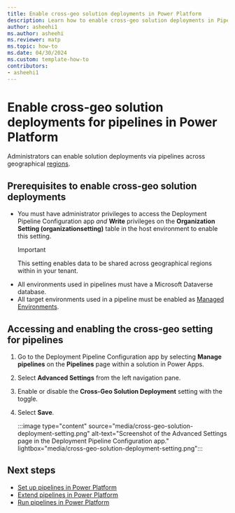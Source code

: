 ```yaml
---
title: Enable cross-geo solution deployments in Power Platform
description: Learn how to enable cross-geo solution deployments in Pipelines for Power Platform.
author: asheehi1
ms.author: asheehi
ms.reviewer: matp
ms.topic: how-to
ms.date: 04/30/2024
ms.custom: template-how-to
contributors:
- asheehi1
---
```

# Enable cross-geo solution deployments for pipelines in Power Platform

Administrators can enable solution deployments via pipelines across geographical [regions](../admin/regions-overview.md).

## Prerequisites to enable cross-geo solution deployments

- You must have administrator privileges to access the Deployment Pipeline Configuration app _and_ **Write** privileges on the **Organization Setting (organizationsetting)** table in the host environment to enable this setting. <!-- Need more detail what administrator privileges are required. -->
  > [!IMPORTANT]
  > This setting enables data to be shared across geographical regions within in your tenant. <!-- Is there a link for more info about this risk? -->
- All environments used in pipelines must have a Microsoft Dataverse database.
- All target environments used in a pipeline must be enabled as [Managed Environments](../admin/managed-environment-overview.md).

## Accessing and enabling the cross-geo setting for pipelines

1. Go to the Deployment Pipeline Configuration app by selecting **Manage pipelines** on the **Pipelines** page within a solution in Power Apps.
1. Select **Advanced Settings** from the left navigation pane.
1. Enable or disable the **Cross-Geo Solution Deployment** setting with the toggle.
1. Select **Save**.

   :::image type="content" source="media/cross-geo-solution-deployment-setting.png" alt-text="Screenshot of the Advanced Settings page in the Deployment Pipeline Configuration app." lightbox="media/cross-geo-solution-deployment-setting.png":::

## Next steps

- [Set up pipelines in Power Platform](set-up-pipelines.md)
- [Extend pipelines in Power Platform](extend-pipelines.md)
- [Run pipelines in Power Platform](run-pipeline.md)
